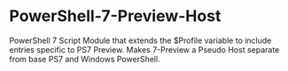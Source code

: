 # PowerShell-7-Preview-Host
PowerShell 7 Script Module that extends the $Profile variable to include entries specific to PS7 Preview. Makes 7-Preview a Pseudo Host separate from base PS7 and Windows PowerShell.
